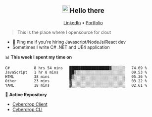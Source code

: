 <h2 align="center"><img src="https://camo.githubusercontent.com/2019d90b5d6b109833b6e130852e36fce013bb14/68747470733a2f2f63756c746f667468657061727479706172726f742e636f6d2f706172726f74732f68642f6c6170746f705f706172726f742e676966" width="25px">Hello there</h2>
<p align="center">
  <a href="https://www.linkedin.com/in/izqalan/">LinkedIn</a>
  • <a href="https://izqalan.github.io/?utm_source=github&utm_medium=social&utm_campaign=portfolio">Portfolio</a>
</p>

> This is the place where I opensource for clout

- 💬 Ping me if you're hiring Javascript/NodeJs/React dev
- Sometimes I write C# .NET and UE4 application

📊 **This week I spent my time on**
<!--START_SECTION:waka-->
```text
C#           8 hrs 54 mins   ██████████████████▓░░░░░░   74.69 % 
JavaScript   1 hr 8 mins     ██▒░░░░░░░░░░░░░░░░░░░░░░   09.53 % 
HTML         38 mins         █▒░░░░░░░░░░░░░░░░░░░░░░░   05.36 % 
Other        23 mins         ▓░░░░░░░░░░░░░░░░░░░░░░░░   03.22 % 
YAML         18 mins         ▓░░░░░░░░░░░░░░░░░░░░░░░░   02.61 % 
```
<!--END_SECTION:waka-->

📕 **Active Repository**
- [Cyberdrop Client](https://github.com/izqalan/cy-client)
- [Cyberdrop CLI](https://github.com/izqalan/Cyberdrop-cli)
